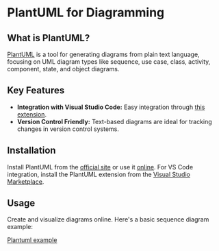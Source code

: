 # PlantUML for Diagramming

## What is PlantUML?

[PlantUML](http://plantuml.com/) is a tool for generating diagrams from plain
text language, focusing on UML diagram types like sequence, use case, class,
activity, component, state, and object diagrams.

## Key Features

- **Integration with Visual Studio Code:** Easy integration through [this
  extension](https://marketplace.visualstudio.com/items?itemName=jebbs.plantuml).
- **Version Control Friendly:** Text-based diagrams are ideal for tracking
  changes in version control systems.

## Installation

Install PlantUML from the [official site](http://plantuml.com/starting) or use
it [online](http://www.plantuml.com/plantuml/uml). For VS Code integration,
install the PlantUML extension from the [Visual Studio
Marketplace](https://marketplace.visualstudio.com/items?itemName=jebbs.plantuml).

## Usage

Create and visualize diagrams online. Here's a basic sequence diagram example:

[Plantuml example](https://www.plantuml.com/plantuml/uml/SoWkIImgAStDuNBCoKnELT2rKt3AJx9Iy4ZDoSa7CNKKClBB5HABKXKgyqljkO0Y2hf0HM3LLWgU2ecv2ccPUQaw2YKPYNdPnOfS3gbvAK3p0000)
